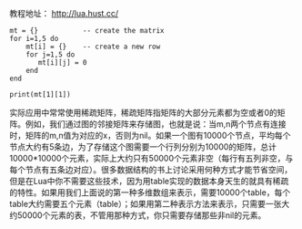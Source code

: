 教程地址： http://lua.hust.cc/

	mt = {}           -- create the matrix
	for i=1,5 do
	    mt[i] = {}    -- create a new row
	    for j=1,5 do
	       mt[i][j] = 0
	    end
	end
	
	print(mt[1][1])

实际应用中常常使用稀疏矩阵，稀疏矩阵指矩阵的大部分元素都为空或者0的矩阵。例如，我们通过图的邻接矩阵来存储图，也就是说：当m,n两个节点有连接时，矩阵的m,n值为对应的x，否则为nil。如果一个图有10000个节点，平均每个节点大约有5条边，为了存储这个图需要一个行列分别为10000的矩阵，总计10000*10000个元素，实际上大约只有50000个元素非空（每行有五列非空，与每个节点有五条边对应）。很多数据结构的书上讨论采用何种方式才能节省空间，但是在Lua中你不需要这些技术，因为用table实现的数据本身天生的就具有稀疏的特性。如果用我们上面说的第一种多维数组来表示，需要10000个table，每个table大约需要五个元素（table）；如果用第二种表示方法来表示，只需要一张大约50000个元素的表，不管用那种方式，你只需要存储那些非nil的元素。